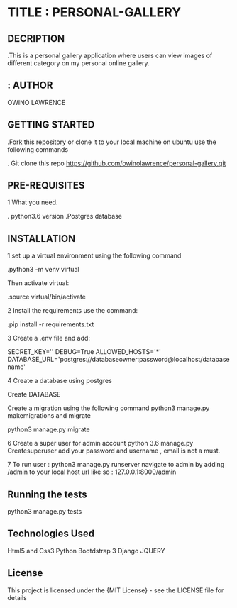 # TITLE : PERSONAL-GALLERY

## DECRIPTION 
.This is a personal gallery application where users can view images of different category on my personal online gallery.

## : AUTHOR
OWINO LAWRENCE

## GETTING STARTED
.Fork this repository or clone it to your local machine on ubuntu use the following commands

. Git clone this repo https://github.com/owinolawrence/personal-gallery.git

## PRE-REQUISITES

1 What you need.

. python3.6 version
.Postgres database

## INSTALLATION 
 1 set up a virtual environment using the following command

 .python3 -m venv  virtual

 Then activate virtual:

 .source virtual/bin/activate

 2 Install the requirements use the command:

 .pip install -r requirements.txt

3 Create a .env file and add:

SECRET_KEY='<random-string>'
DEBUG=True
ALLOWED_HOSTS='*'
DATABASE_URL='postgres://databaseowner:password@localhost/databasename'


4 Create a database using postgres

Create DATABASE <your-database-name>


Create a migration using the following command
python3 manage.py makemigrations
and migrate

python3 manage.py migrate

6 Create a super user for admin account
python 3.6 manage.py Createsuperuser
add your password and username , email is not a must.

7 To run user :
python3 manage.py runserver
navigate to admin by adding /admin to your local host url like so :
127.0.0.1:8000/admin


## Running the tests
python3 manage.py tests


## Technologies Used
Html5 and Css3
Python
Bootdstrap 3
Django 
JQUERY


## License
This project is licensed under the {MIT License} - see the LICENSE file for details